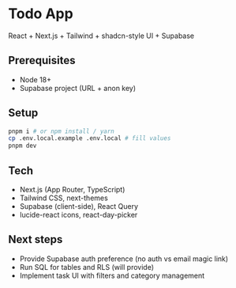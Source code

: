 # Todo App

React + Next.js + Tailwind + shadcn-style UI + Supabase

## Prerequisites
- Node 18+
- Supabase project (URL + anon key)

## Setup

```bash
pnpm i # or npm install / yarn
cp .env.local.example .env.local # fill values
pnpm dev
```

## Tech
- Next.js (App Router, TypeScript)
- Tailwind CSS, next-themes
- Supabase (client-side), React Query
- lucide-react icons, react-day-picker

## Next steps
- Provide Supabase auth preference (no auth vs email magic link)
- Run SQL for tables and RLS (will provide)
- Implement task UI with filters and category management
